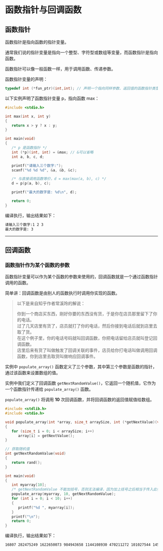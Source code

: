 # 函数指针与回调函数

## 函数指针

函数指针是指向函数的指针变量。

通常我们说的指针变量是指向一个整型、字符型或数组等变量，而函数指针是指向函数。

函数指针可以像一般函数一样，用于调用函数、传递参数。

函数指针变量的声明：

```c
typedef int (*fun_ptr)(int,int); // 声明一个指向同样参数、返回值的函数指针类型
```

以下实例声明了函数指针变量 p，指向函数 max：

```c
#include <stdio.h>

int max(int x, int y)
{
   return x > y ? x : y;
}

int main(void)
{
   /* p 是函数指针 */
   int (*p)(int, int) = &max; // &可以省略
   int a, b, c, d;

   printf("请输入三个数字:");
   scanf("%d %d %d", &a, &b, &c);

   /* 与直接调用函数等价，d = max(max(a, b), c) */
   d = p(p(a, b), c);

   printf("最大的数字是: %d\n", d);

   return 0;
}
```

编译执行，输出结果如下：

```txt
请输入三个数字:1 2 3
最大的数字是: 3
```

___

## 回调函数

### 函数指针作为某个函数的参数

函数指针变量可以作为某个函数的参数来使用的，回调函数就是一个通过函数指针调用的函数。

简单讲：回调函数是由别人的函数执行时调用你实现的函数。

> 以下是来自知乎作者常溪玲的解说：
>
> 你到一个商店买东西，刚好你要的东西没有货，于是你在店员那里留下了你的电话。  
> 过了几天店里有货了，店员就打了你的电话，然后你接到电话后就到店里去取了货。  
> 在这个例子里，你的电话号码就叫回调函数，你把电话留给店员就叫登记回调函数。  
> 店里后来有货了叫做触发了回调关联的事件，店员给你打电话叫做调用回调函数，你到店里去取货叫做响应回调事件。

实例中 `populate_array()` 函数定义了三个参数，其中第三个参数是函数的指针，通过该函数来设置数组的值。

实例中我们定义了回调函数 `getNextRandomValue()`，它返回一个随机值，它作为一个函数指针传递给 `populate_array()` 函数。

`populate_array()` 将调用 **10** 次回调函数，并将回调函数的返回值赋值给数组。

```c
#include <stdlib.h>
#include <stdio.h>

void populate_array(int *array, size_t arraySize, int (*getNextValue)(void))
{
   for (size_t i = 0; i < arraySize; i++)
      array[i] = getNextValue();
}

// 获取随机值
int getNextRandomValue(void)
{
   return rand();
}

int main(void)
{
   int myarray[10];
   /* getNextRandomValue 不能加括号，否则无法编译，因为加上括号之后相当于传入此参数时传入了 int , 而不是函数指针*/
   populate_array(myarray, 10, getNextRandomValue);
   for (int i = 0; i < 10; i++)
   {
      printf("%d ", myarray[i]);
   }
   printf("\n");
   return 0;
}
```

编译执行，输出结果如下：

```txt
16807 282475249 1622650073 984943658 1144108930 470211272 101027544 1457850878 1458777923 2007237709 
```
